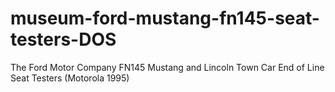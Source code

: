 # museum-ford-mustang-fn145-seat-testers-DOS
The Ford Motor Company FN145 Mustang and Lincoln Town Car End of Line Seat Testers (Motorola 1995)
